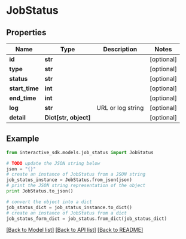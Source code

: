 # JobStatus


## Properties

Name | Type | Description | Notes
------------ | ------------- | ------------- | -------------
**id** | **str** |  | [optional] 
**type** | **str** |  | [optional] 
**status** | **str** |  | [optional] 
**start_time** | **int** |  | [optional] 
**end_time** | **int** |  | [optional] 
**log** | **str** | URL or log string | [optional] 
**detail** | **Dict[str, object]** |  | [optional] 

## Example

```python
from interactive_sdk.models.job_status import JobStatus

# TODO update the JSON string below
json = "{}"
# create an instance of JobStatus from a JSON string
job_status_instance = JobStatus.from_json(json)
# print the JSON string representation of the object
print JobStatus.to_json()

# convert the object into a dict
job_status_dict = job_status_instance.to_dict()
# create an instance of JobStatus from a dict
job_status_form_dict = job_status.from_dict(job_status_dict)
```
[[Back to Model list]](../README.md#documentation-for-models) [[Back to API list]](../README.md#documentation-for-api-endpoints) [[Back to README]](../README.md)


